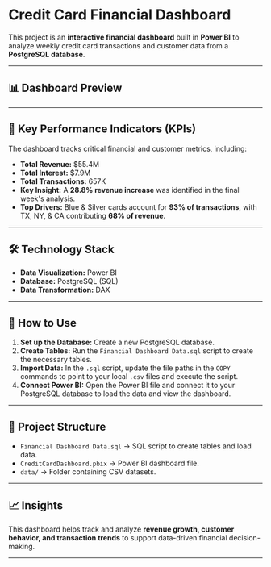 # Credit Card Financial Dashboard

This project is an **interactive financial dashboard** built in **Power BI** to analyze weekly credit card transactions and customer data from a **PostgreSQL database**.

---

## 📊 Dashboard Preview
<!-- Add a screenshot of your dashboard here -->

---

## 🔑 Key Performance Indicators (KPIs)

The dashboard tracks critical financial and customer metrics, including:

- **Total Revenue:** $55.4M  
- **Total Interest:** $7.9M  
- **Total Transactions:** 657K  
- **Key Insight:** A **28.8% revenue increase** was identified in the final week's analysis.  
- **Top Drivers:** Blue & Silver cards account for **93% of transactions**, with TX, NY, & CA contributing **68% of revenue**.  

---

## 🛠 Technology Stack
- **Data Visualization:** Power BI  
- **Database:** PostgreSQL (SQL)  
- **Data Transformation:** DAX  

---

## 🚀 How to Use

1. **Set up the Database:** Create a new PostgreSQL database.  
2. **Create Tables:** Run the `Financial Dashboard Data.sql` script to create the necessary tables.  
3. **Import Data:** In the `.sql` script, update the file paths in the `COPY` commands to point to your local `.csv` files and execute the script.  
4. **Connect Power BI:** Open the Power BI file and connect it to your PostgreSQL database to load the data and view the dashboard.  

---

## 📂 Project Structure
- `Financial Dashboard Data.sql` → SQL script to create tables and load data.  
- `CreditCardDashboard.pbix` → Power BI dashboard file.  
- `data/` → Folder containing CSV datasets.  

---

## 📈 Insights
This dashboard helps track and analyze **revenue growth, customer behavior, and transaction trends** to support data-driven financial decision-making.  

---
